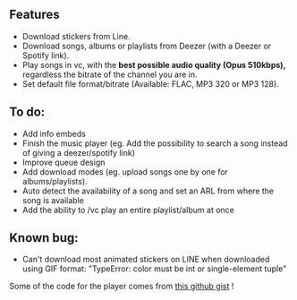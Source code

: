 ## Features

- Download stickers from Line.
- Download songs, albums or playlists from Deezer (with a Deezer or Spotify link).
- Play songs in vc, with the **best possible audio quality (Opus 510kbps),** regardless the bitrate of the channel you are in.
- Set default file format/bitrate (Available: FLAC, MP3 320 or MP3 128).

## To do:

- Add info embeds
- Finish the music player (eg. Add the possibility to search a song instead of giving a deezer/spotify link)
- Improve queue design
- Add download modes (eg. upload songs one by one for albums/playlists).
- Auto detect the availability of a song and set an ARL from where the song is available
- Add the ability to /vc play an entire playlist/album at once

## Known bug:
- Can't download most animated stickers on LINE when downloaded using GIF format: "TypeError: color must be int or single-element tuple"

Some of the code for the player comes from [this github gist](https://gist.github.com/aliencaocao/83690711ef4b6cec600f9a0d81f710e5) ! 
